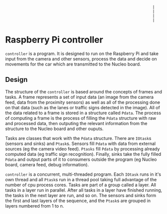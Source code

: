 
                                                                      |
                                                                      |
                                                                      |
                                                                      |

Raspberry Pi controller
=======================

`controller` is a program. It is designed to run on the Raspberry Pi
and take input from the camera and other sensors, process the data and
decide on movements for the car which are transmitted to the Nucleo
board.

Design
------

The structure of the `controller` is based around the concepts of
frames and tasks. A frame represents a set of input data (an image
from the camera feed, data from the proximity sensors) as well as all
of the processing done on that data (such as the lanes or traffic
signs detected in the image). All of the data related to a frame is
stored in a structure called `Pdata`. The process of computing a frame
is the process of filling the `Pdata` structure with raw and
processed data, then outputing the relevant information from the
structure to the Nucleo board and other ouputs.

Tasks are classes that work with the `Pdata` structure. There are
`IOtask`s (sensors and sinks) and `Ptask`s. Sensors fill `Pdata`
with data from external sources (eg the camera video feed).
`Ptasks` fill `Pdata` by processing already computed data (eg
traffic sign recognition). Finally, sinks take the fully filled
`Pdata` and output parts of it to consumers outside the program
(eg Nucleo board, camera feed, debug information).

`controller` is a concurrent, multi-threaded program. Each `IOtask`
runs in it's own thread and all `Ptask`s run in a thread pool taking
full advantage of the number of cpu process cores. Tasks are part of
a group called a layer. All tasks in a layer run in parallel. After
all tasks in a layer have finished running, the tasks in the next
layer are run, and so on. The sensors and sinks form the first and
last layers of the sequence, and the `Ptask`s are grouped in layers
numbered from 1 to n.
